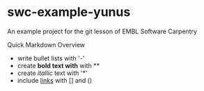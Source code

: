 # swc-example-yunus
An example project for the git lesson of EMBL Software Carpentry

Quick Markdown Overview

 - write bullet lists with '-'
 - create **bold text with**  with **
 - create *itallic* text with '*'
 - include [links](https://github.com/yunusbio/swc-example-yunus) with [] and ()
 
